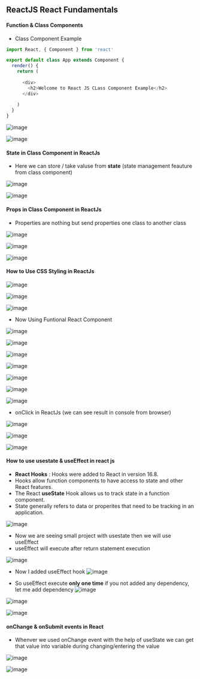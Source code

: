 ## ReactJS  React Fundamentals

#### Function & Class Components

* Class Component Example
```javaScript
import React, { Component } from 'react'

export default class App extends Component {
  render() {
    return (
     
      <div>
        <h2>Welcome to React JS CLass Component Example</h2>
      </div>
      
    )
  }
}

```

![image](https://user-images.githubusercontent.com/40323661/157407526-ee8ea422-447a-481e-98de-020b8d99099d.png)

![image](https://user-images.githubusercontent.com/40323661/157407586-c9fe5146-8f79-449d-bfd1-fb53c0315345.png)

#### State in Class Component in ReactJs 
* Here we can store / take valuse from **state**  (state management feauture from class component)

![image](https://user-images.githubusercontent.com/40323661/157408624-7820b976-7cc7-4f10-a985-fb093122d15e.png)

![image](https://user-images.githubusercontent.com/40323661/157408678-0eb98962-30b5-4fae-8577-18a36299f40b.png)

####  Props in Class Component in ReactJs 

* Properties are nothing but send properties one class to another class

![image](https://user-images.githubusercontent.com/40323661/157704637-7e70ce3e-397a-4753-9593-32c72ead39e6.png)

![image](https://user-images.githubusercontent.com/40323661/157704776-5c54f9c4-c186-4bd1-92be-ad2678b115a5.png)

![image](https://user-images.githubusercontent.com/40323661/157704867-94e68216-38b8-40a1-bb7f-61042933c8b2.png)

#### How to Use CSS Styling in ReactJs 

![image](https://user-images.githubusercontent.com/40323661/157709270-1eee33d5-d3d8-4217-8b63-2464f8e8db81.png)

![image](https://user-images.githubusercontent.com/40323661/157709524-bf0136f6-ccf9-4f1b-b104-8b908b5cf434.png)


![image](https://user-images.githubusercontent.com/40323661/157709446-3f7d95d4-e2e0-4ae4-ae3b-9a2837a7a6d6.png)


* Now Using Funtional React Component 

![image](https://user-images.githubusercontent.com/40323661/157409159-0000d803-3e0b-4f60-96f9-bd15f4ac948c.png)

![image](https://user-images.githubusercontent.com/40323661/157409202-b2579cf2-7fb9-42e7-a3d7-509cbed3ea8c.png)

![image](https://user-images.githubusercontent.com/40323661/157411707-d7c76098-9460-45bf-b5bb-02bda34d0424.png)

![image](https://user-images.githubusercontent.com/40323661/157414585-2364940c-f150-4574-aab5-44d900de066e.png)

![image](https://user-images.githubusercontent.com/40323661/157414710-5c6ebf24-a61d-4a89-8557-852e9c6ef712.png)

![image](https://user-images.githubusercontent.com/40323661/157412974-4609ce59-780c-43a4-bfce-9347e3419571.png)

![image](https://user-images.githubusercontent.com/40323661/157413017-d7f627d9-8f2c-4e77-a986-dd28b34f1e99.png)

* onClick in ReactJs   (we can see result in console from browser)

![image](https://user-images.githubusercontent.com/40323661/157712767-9aec9527-949e-4d42-9d6f-23ad527fac1b.png)

![image](https://user-images.githubusercontent.com/40323661/157713640-54ca854b-606f-4cfd-a03b-d3bdaac885d2.png)

![image](https://user-images.githubusercontent.com/40323661/157713690-09bccd67-d295-4151-bbb6-51877bc2b1e4.png)

#### How to use usestate & useEffect in react js

* **React Hooks**  : Hooks were added to React in version 16.8.
* Hooks allow function components to have access to state and other React features.
* The React **useState** Hook allows us to track state in a function component.
* State generally refers to data or properites that need to be tracking in an application.

![image](https://user-images.githubusercontent.com/40323661/158053942-3d6dbdd3-3a28-48f5-8fb9-d4f13d2c0bfc.png)

* Now we are seeing small project with usestate  then we will use useEffect 
* useEffect will execute after return statement execution

![image](https://user-images.githubusercontent.com/40323661/158054357-d695d870-a50d-4137-84b9-c9f0cb7a554c.png)

* Now I added useEffect hook
![image](https://user-images.githubusercontent.com/40323661/158054592-efbbfc8b-19bc-444d-8c75-05b6807e9da0.png)

*  So useEffect execute **only one time** if you not added any dependency,  let me add dependency
![image](https://user-images.githubusercontent.com/40323661/158054689-9ed11078-8582-4c3d-8be3-e91043182c20.png)

![image](https://user-images.githubusercontent.com/40323661/158054701-2d7b549f-d41e-4686-aff6-0d6b1ca9d559.png)

![image](https://user-images.githubusercontent.com/40323661/158054792-73119ac8-f6bf-492d-ad1c-5b844e4944f7.png)

#### onChange & onSubmit  events in React

* Whenver we used onChange event with the help of useState we can get that value into variable during changing/entering the value

![image](https://user-images.githubusercontent.com/40323661/158055497-ccba244d-bb64-49a3-8b42-24c475a3d705.png)

![image](https://user-images.githubusercontent.com/40323661/158055502-3b6f1008-942c-43d8-b481-bc7db3fa234a.png)





